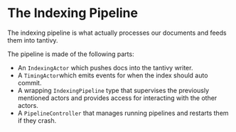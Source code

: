 # The Indexing Pipeline

The indexing pipeline is what actually processes our documents and feeds them into tantivy.

The pipeline is made of the following parts:

- An `IndexingActor` which pushes docs into the tantivy writer.
- A `TimingActor`which emits events for when the index should auto commit.
- A wrapping `IndexingPipeline` type that supervises the previously mentioned actors and provides
  access for interacting with the other actors.
- A `PipelineController` that manages running pipelines and restarts them if they crash.


